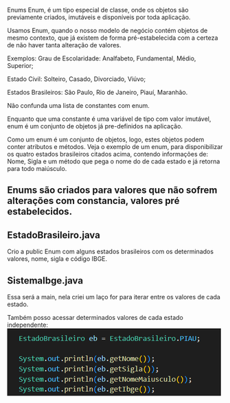Enums
Enum, é um tipo especial de classe, onde os objetos são previamente criados, imutáveis e disponíveis por toda aplicação.

Usamos Enum, quando o nosso modelo de negócio contém objetos de mesmo contexto, que já existem de forma pré-estabelecida com a certeza de não haver tanta alteração de valores.

Exemplos:
Grau de Escolaridade: Analfabeto, Fundamental, Médio, Superior;

Estado Civil: Solteiro, Casado, Divorciado, Viúvo;

Estados Brasileiros: São Paulo, Rio de Janeiro, Piauí, Maranhão.

Não confunda uma lista de constantes com enum.

Enquanto que uma constante é uma variável de tipo com valor imutável, enum é um conjunto de objetos já pre-definidos na aplicação.

Como um enum é um conjunto de objetos, logo, estes objetos podem conter atributos e métodos. Veja o exemplo de um enum, para disponibilizar os quatro estados brasileiros citados acima, contendo informações de: Nome, Sigla e um método que pega o nome do de cada estado e já retorna para todo maiúsculo.

## Enums são criados para valores que não sofrem alterações com constancia, valores pré estabelecidos.

<h2>EstadoBrasileiro.java</h2>
Crio a public Enum com alguns estados brasileiros com os determinados valores, nome, sigla e código IBGE.

<h2>SistemaIbge.java</h2>

Essa será a main, nela criei um laço for para iterar entre os valores de cada estado.

Também posso acessar determinados valores de cada estado independente:![alt text](image.png)
